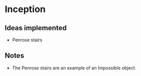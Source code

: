 # Inception

## Ideas implemented
- Penrose stairs

## Notes
- The Penrose stairs are an example of an Impossible object.